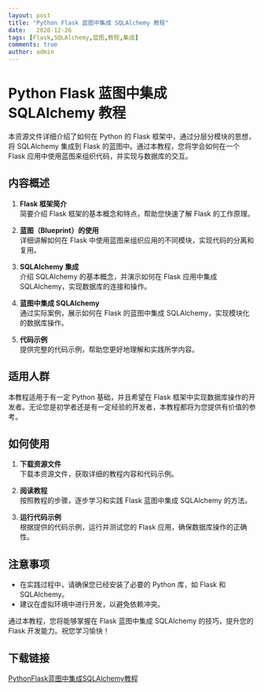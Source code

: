 ```yaml
---
layout: post
title: "Python Flask 蓝图中集成 SQLAlchemy 教程"
date:   2020-12-26
tags: [Flask,SQLAlchemy,蓝图,教程,集成]
comments: true
author: admin
---
```

# Python Flask 蓝图中集成 SQLAlchemy 教程

本资源文件详细介绍了如何在 Python 的 Flask 框架中，通过分层分模块的思想，将 SQLAlchemy 集成到 Flask 的蓝图中。通过本教程，您将学会如何在一个 Flask 应用中使用蓝图来组织代码，并实现与数据库的交互。

## 内容概述

1. **Flask 框架简介**  
   简要介绍 Flask 框架的基本概念和特点，帮助您快速了解 Flask 的工作原理。

2. **蓝图（Blueprint）的使用**  
   详细讲解如何在 Flask 中使用蓝图来组织应用的不同模块，实现代码的分离和复用。

3. **SQLAlchemy 集成**  
   介绍 SQLAlchemy 的基本概念，并演示如何在 Flask 应用中集成 SQLAlchemy，实现数据库的连接和操作。

4. **蓝图中集成 SQLAlchemy**  
   通过实际案例，展示如何在 Flask 的蓝图中集成 SQLAlchemy，实现模块化的数据库操作。

5. **代码示例**  
   提供完整的代码示例，帮助您更好地理解和实践所学内容。

## 适用人群

本教程适用于有一定 Python 基础，并且希望在 Flask 框架中实现数据库操作的开发者。无论您是初学者还是有一定经验的开发者，本教程都将为您提供有价值的参考。

## 如何使用

1. **下载资源文件**  
   下载本资源文件，获取详细的教程内容和代码示例。

2. **阅读教程**  
   按照教程的步骤，逐步学习和实践 Flask 蓝图中集成 SQLAlchemy 的方法。

3. **运行代码示例**  
   根据提供的代码示例，运行并测试您的 Flask 应用，确保数据库操作的正确性。

## 注意事项

- 在实践过程中，请确保您已经安装了必要的 Python 库，如 Flask 和 SQLAlchemy。
- 建议在虚拟环境中进行开发，以避免依赖冲突。

通过本教程，您将能够掌握在 Flask 蓝图中集成 SQLAlchemy 的技巧，提升您的 Flask 开发能力。祝您学习愉快！

## 下载链接

[PythonFlask蓝图中集成SQLAlchemy教程](https://pan.quark.cn/s/6d2791caa4dd)